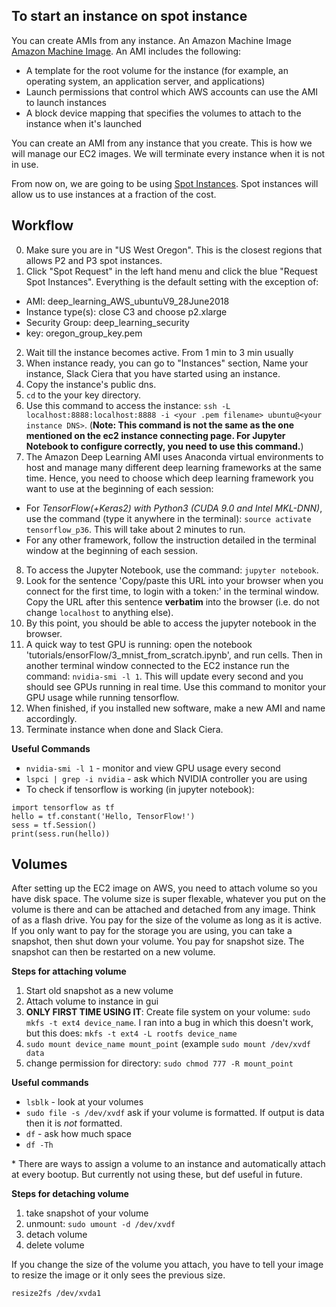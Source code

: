 ## To start an instance on spot instance

You can create AMIs from any instance.  An Amazon Machine Image [Amazon Machine Image](https://docs.aws.amazon.com/AWSEC2/latest/UserGuide/AMIs.html). An AMI includes the following:

- A template for the root volume for the instance (for example, an operating system, an application server, and applications)
- Launch permissions that control which AWS accounts can use the AMI to launch instances
- A block device mapping that specifies the volumes to attach to the instance when it's launched

You can create an AMI from any instance that you create. This is how we will manage our EC2 images. We will terminate every instance when it is not in use. 

From now on, we are going to be using [Spot Instances](https://aws.amazon.com/ec2/spot/getting-started/). Spot instances will allow us to use instances at a fraction of the cost. 

## Workflow
0. Make sure you are in "US West Oregon". This is the closest regions that allows P2 and P3 spot instances.
1. Click "Spot Request" in the left hand menu and click the blue "Request Spot Instances". Everything is the default setting with the exception of:
  - AMI: deep_learning_AWS_ubuntuV9_28June2018
  - Instance type(s): close C3 and choose p2.xlarge
  - Security Group: deep_learning_security
  - key: oregon_group_key.pem
2.  Wait till the instance becomes active. From 1 min to 3 min usually
3.  When instance ready, you can go to "Instances" section, Name your instance, Slack Ciera that you have started using an instance.
4.  Copy the instance's public dns.
5.  `cd` to the your key directory.
6.  Use this command to access the instance: `ssh -L localhost:8888:localhost:8888 -i <your .pem filename> ubuntu@<your instance DNS>`. (**Note: This command is not the same as the one mentioned on the ec2 instance connecting page. For Jupyter Notebook to configure correctly, you need to use this command.**)
7.  The Amazon Deep Learning AMI uses Anaconda virtual environments to host and manage many different deep learning frameworks at the same time. Hence, you need to choose which deep learning framework you want to use at the beginning of each session:
  - For *TensorFlow(+Keras2) with Python3 (CUDA 9.0 and Intel MKL-DNN)*, use the command (type it anywhere in the terminal): `source activate tensorflow_p36`. This will take about 2 minutes to run.
  - For any other framework, follow the instruction detailed in the terminal window at the beginning of each session.
8.  To access the Jupyter Notebook, use the command: `jupyter notebook`.
9.  Look for the sentence 'Copy/paste this URL into your browser when you connect for the first time, to login with a token:' in the terminal window. Copy the URL after this sentence **verbatim** into the browser (i.e. do not change `localhost` to anything else).
10.  By this point, you should be able to access the jupyter notebook in the browser.
11.  A quick way to test GPU is running: open the notebook 'tutorials/ensorFlow/3_mnist_from_scratch.ipynb', and run cells. Then in another terminal window connected to the EC2 instance run the command: `nvidia-smi -l 1`. This will update every second and you should see GPUs running in real time. Use this command to monitor your GPU usage while running tensorflow.  
12.  When finished, if you installed new software, make a new AMI and name accordingly. 
13.  Terminate instance when done and Slack Ciera. 

**Useful Commands**

 - `nvidia-smi -l 1` - monitor and view GPU usage every second
 - `lspci | grep -i nvidia` - ask which NVIDIA controller you are using
 - To check if tensorflow is working (in jupyter notebook):
 ```
import tensorflow as tf
hello = tf.constant('Hello, TensorFlow!')
sess = tf.Session()
print(sess.run(hello))
```

## Volumes

After setting up the EC2 image on AWS, you need to attach volume so you have disk space.  The volume size is super flexable, whatever you put on the volume is there and can be attached and detached from any image. Think of as a flash drive.  You pay for the size of the volume as long as it is active. If you only want to pay for the storage you are using, you can take a snapshot, then shut down your volume. You pay for snapshot size. The snapshot can then be restarted on a new volume.

**Steps for attaching volume**

1. Start old snapshot as a new volume
1. Attach volume to instance in gui
2. **ONLY FIRST TIME USING IT**: Create file system on your volume: `sudo mkfs -t ext4 device_name`.  I ran into a bug in which this doesn't work, but this does: `mkfs -t ext4 -L rootfs device_name`
3. `sudo mount device_name mount_point` (example `sudo mount /dev/xvdf data`
4. change permission for directory: `sudo chmod 777 -R mount_point`

**Useful commands**
- `lsblk` - look at your volumes
- `sudo file -s /dev/xvdf` ask if your volume is formatted. If output is data then it is *not* formatted.
- `df` - ask how much space
- `df -Th` 

\* There are ways to assign a volume to an instance and automatically attach at every bootup. But currently not using these, but def useful in future.

**Steps for detaching volume**

1. take snapshot of your volume
2. unmount: `sudo umount -d /dev/xvdf`
3. detach volume
4. delete volume

If you change the size of the volume you attach, you have to tell your image to resize the image or it only sees the previous size.

`resize2fs /dev/xvda1`


